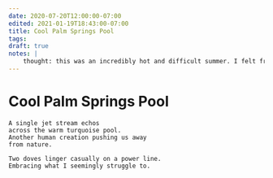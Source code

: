 ```yaml
---
date: 2020-07-20T12:00:00-07:00
edited: 2021-01-19T18:43:00-07:00
title: Cool Palm Springs Pool
tags:
draft: true
notes: |
    thought: this was an incredibly hot and difficult summer. I felt free and relaxed in this pool, but I wasn't in nature. I was in a cage; hotel, pool, lawn -- all human-made things which mimic nature.
---
```


# Cool Palm Springs Pool

```
A single jet stream echos
across the warm turquoise pool.
Another human creation pushing us away
from nature.

Two doves linger casually on a power line.
Embracing what I seemingly struggle to.
```

